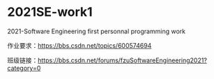 # 2021SE-work1
2021-Software Engineering first personnal programming work

作业要求：https://bbs.csdn.net/topics/600574694

班级链接：https://bbs.csdn.net/forums/fzuSoftwareEngineering2021?category=0

